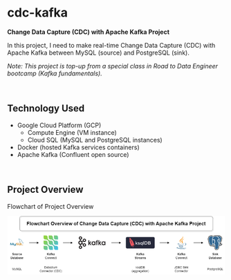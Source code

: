 # cdc-kafka

**Change Data Capture (CDC) with Apache Kafka Project**

In this project, I need to make real-time Change Data Capture (CDC) with Apache Kafka between MySQL (source) and PostgreSQL (sink).

*Note: This project is top-up from a special class in Road to Data Engineer bootcamp (Kafka fundamentals).*

$~$

## Technology Used

- Google Cloud Platform (GCP)
    - Compute Engine (VM instance)
    - Cloud SQL (MySQL and PostgreSQL instances)
- Docker (hosted Kafka services containers)
- Apache Kafka (Confluent open source)

$~$

## Project Overview

Flowchart of Project Overview

![project_overview](https://raw.githubusercontent.com/WarmNatchapol/cdc-kafka/main/pic/flowchart_overview.png)
